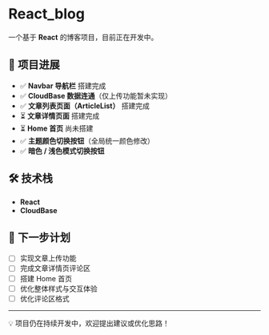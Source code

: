 # React_blog

一个基于 **React** 的博客项目，目前正在开发中。  

## 📌 项目进展

- ✅ **Navbar 导航栏** 搭建完成  
- ✅ **CloudBase 数据连通**（仅上传功能暂未实现）  
- ✅ **文章列表页面（ArticleList）** 搭建完成  
- ⏳ **文章详情页面** 搭建完成  
- ⏳ **Home 首页** 尚未搭建  
- ✅ **主题颜色切换按钮**（全局统一颜色修改）  
- ✅ **暗色 / 浅色模式切换按钮**  

## 🛠 技术栈

- **React**  
- **CloudBase**  

## 🚀 下一步计划

- [ ] 实现文章上传功能  
- [ ] 完成文章详情页评论区  
- [ ] 搭建 Home 首页  
- [ ] 优化整体样式与交互体验  
- [ ] 优化评论区格式

---

💡 项目仍在持续开发中，欢迎提出建议或优化思路！
